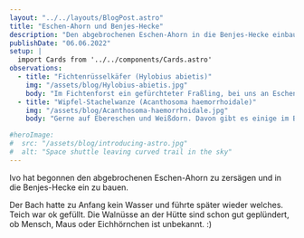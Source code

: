 ```yaml
---
layout: "../../layouts/BlogPost.astro"
title: "Eschen-Ahorn und Benjes-Hecke"
description: "Den abgebrochenen Eschen-Ahorn in die Benjes-Hecke einbauen."
publishDate: "06.06.2022"
setup: |
  import Cards from '../../components/Cards.astro'
observations:
  - title: "Fichtenrüsselkäfer (Hylobius abietis)"
    img: "/assets/blog/Hylobius-abietis.jpg"
    body: "Im Fichtenforst ein gefürchteter Fraßling, bei uns an Eschen & Erlen und eher harmlos. Im Refugium der \"Schädlinge\" :)   Erstmeldung bei https://kerbtier.de für MTB 5007 Köln 😎"
  - title: "Wipfel-Stachelwanze (Acanthosoma haemorrhoidale)"
    img: "/assets/blog/Acanthosoma-haemorrhoidale.jpg"
    body: "Gerne auf Ebereschen und Weißdorn. Davon gibt es einige im Biotop."

#heroImage:
#  src: "/assets/blog/introducing-astro.jpg"
#  alt: "Space shuttle leaving curved trail in the sky"
---
```


Ivo hat begonnen den abgebrochenen Eschen-Ahorn zu zersägen und in die Benjes-Hecke ein zu bauen.

Der Bach hatte zu Anfang kein Wasser und führte später wieder welches.
Teich war ok gefüllt.
Die Walnüsse an der Hütte sind schon gut geplündert, ob Mensch, Maus oder Eichhörnchen ist unbekannt. :)

<Cards observations={frontmatter.observations} />

